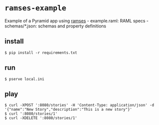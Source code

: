 # `ramses-example`
Example of a Pyramid app using [ramses](https://github.com/brandicted/ramses)
    - example.raml: RAML specs
    - schemas/*.json: schemas and property definitions

## install
```
$ pip install -r requirements.txt
```

## run
```
$ pserve local.ini
```

## play
```
$ curl -XPOST ':8080/stories' -H 'Content-Type: application/json' -d '{"name":"New Story","description":"This is a new story"}'
$ curl ':8080/stories/1'
$ curl -XDELETE ':8080/stories/1'
```
